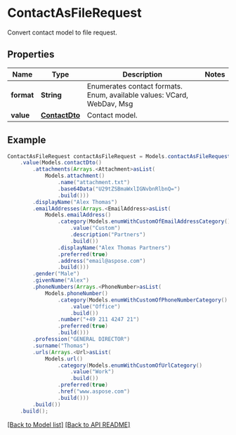 # ContactAsFileRequest

Convert contact model to file request.             

## Properties
Name | Type | Description | Notes
------------ | ------------- | ------------- | -------------
**format** | **String** | Enumerates contact formats. Enum, available values: VCard, WebDav, Msg | 
**value** | [**ContactDto**](ContactDto.md) | Contact model.              | 



## Example
```java
ContactAsFileRequest contactAsFileRequest = Models.contactAsFileRequest()
    .value(Models.contactDto()
        .attachments(Arrays.<Attachment>asList(
            Models.attachment()
                .name("attachment.txt")
                .base64Data("U29tZSBmaWxlIGNvbnRlbnQ=")
                .build()))
        .displayName("Alex Thomas")
        .emailAddresses(Arrays.<EmailAddress>asList(
            Models.emailAddress()
                .category(Models.enumWithCustomOfEmailAddressCategory()
                    .value("Custom")
                    .description("Partners")
                    .build())
                .displayName("Alex Thomas Partners")
                .preferred(true)
                .address("email@aspose.com")
                .build()))
        .gender("Male")
        .givenName("Alex")
        .phoneNumbers(Arrays.<PhoneNumber>asList(
            Models.phoneNumber()
                .category(Models.enumWithCustomOfPhoneNumberCategory()
                    .value("Office")
                    .build())
                .number("+49 211 4247 21")
                .preferred(true)
                .build()))
        .profession("GENERAL DIRECTOR")
        .surname("Thomas")
        .urls(Arrays.<Url>asList(
            Models.url()
                .category(Models.enumWithCustomOfUrlCategory()
                    .value("Work")
                    .build())
                .preferred(true)
                .href("www.aspose.com")
                .build()))
        .build())
    .build();
```


[[Back to Model list]](Models.md) [[Back to API README]](README.md)
